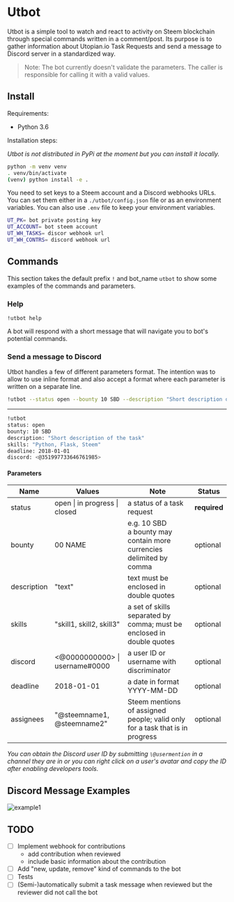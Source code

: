 # Utbot

Utbot is a simple tool to watch and react to activity on Steem blockchain through special commands written in a comment/post. Its purpose is to gather information about Utopian.io Task Requests and send a message to Discord server in a standardized way.

> Note: The bot currently doesn't validate the parameters. The caller is responsible for calling it with a valid values.

## Install

Requirements:

- Python 3.6

Installation steps:

*Utbot is not distributed in PyPi at the moment but you can install it locally.*

```bash
python -m venv venv
. venv/bin/activate
(venv) python install -e .
```

You need to set keys to a Steem account and a Discord webhooks URLs. You can set them either in a `./utbot/config.json` file or as an environment variables. You can also use `.env` file to keep your environment variables.

```bash
UT_PK= bot private posting key
UT_ACCOUNT= bot steem account
UT_WH_TASKS= discor webhook url
UT_WH_CONTRS= discord webhook url
```

## Commands

This section takes the default prefix `!` and bot_name `utbot` to show some examples of the commands and parameters.

### Help

`!utbot help`

A bot will respond with a short message that will navigate you to bot's potential commands.

### Send a message to Discord

Utbot handles a few of different parameters format. The intention was to allow to use inline format and also accept a format where each parameter is written on a separate line.

```bash
!utbot --status open --bounty 10 SBD --description "Short description of the task" --skills "Python, Flask, Steem" --deadline 2018-01-01 --discord <@351997733646761985>
```

<hr/>

```bash
!utbot
status: open
bounty: 10 SBD
description: "Short description of the task"
skills: "Python, Flask, Steem"
deadline: 2018-01-01
discord: <@351997733646761985>
```

#### Parameters

| Name | Values | Note| Status |
|-|-|-|-|
|status | open \| in progress \| closed | a status of a task request | **required** |
|bounty| 00 NAME | e.g. 10 SBD <br/> a bounty may contain more currencies delimited by comma | optional |
| description | "text" | text must be enclosed in double quotes | optional |
| skills | "skill1, skill2, skill3" | a set of skills separated by comma; must be enclosed in double quotes | optional|
| discord | <@0000000000> \| username#0000 | a user ID or username with discriminator | optional |
| deadline | 2018-01-01 | a date in format YYYY-MM-DD | optional |
| assignees | "\@steemname1, \@steemname2" | Steem mentions of assigned people; valid only for a task that is in progress | optional |

*You can obtain the Discord user ID by submitting `\@usermention` in a channel they are in or you can right click on a user's avatar and copy the ID after enabling developers tools.*

## Discord Message Examples

![example1](https://i.imgsafe.org/ac/aca679c48a.png)

## TODO

- [ ] Implement webhook for contributions
    - add contribution when reviewed
    - include basic information about the contribution
- [ ] Add "new, update, remove" kind of commands to the bot
- [ ] Tests
- [ ] (Semi-)automatically submit a task message when reviewed but the reviewer did not call the bot
